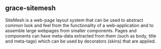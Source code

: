 ## grace-sitemesh

SiteMesh is a web-page layout system that can be used to abstract common look
and feel from the functionality of a web-application and to assemble large
webpages from smaller components. Pages and components can have meta-data
extracted from them (such as body, title and meta-tags) which can be used by
decorators (skins) that are applied.
